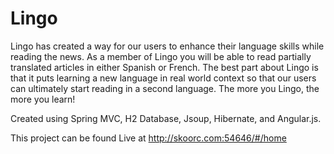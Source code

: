 # Lingo

Lingo has created a way for our users to enhance their language skills while reading the news. As a member of Lingo you will be able to read partially translated articles in either Spanish or French. The best part about Lingo is that it puts learning a new language in real world context so that our users can ultimately start reading in a second language. The more you Lingo, the more you learn!

Created using Spring MVC, H2 Database, Jsoup, Hibernate, and Angular.js.

This project can be found Live at http://skoorc.com:54646/#/home
